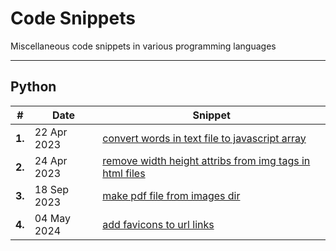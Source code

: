 # Code Snippets

Miscellaneous code snippets in various programming languages

---

## Python

| # | Date| Snippet |
| ----------- | ----------- | ----------- |
| **1.** | 22 Apr 2023 | [convert words in text file to javascript array](https://github.com/abeerration/Code-Snippets/tree/main/Python/convert%20words%20in%20text%20file%20to%20javascript%20array) |
| **2.** | 24 Apr 2023 | [remove width height attribs from img tags in html files](https://github.com/abeerration/Code-Snippets/tree/main/Python/remove%20width%20height%20attribs%20from%20img%20tags%20in%20html%20files) |
| **3.** | 18 Sep 2023 | [make pdf file from images dir](https://github.com/abeerration/Code-Snippets/tree/main/Python/make%20pdf%20file%20from%20images%20dir) |
| **4.** | 04 May 2024 | [add favicons to url links](https://github.com/abeerration/Code-Snippets/tree/main/Python/add%20favicons%20to%20url%20links) |
